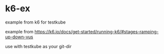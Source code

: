 # k6-ex
example from k6 for testkube

example from https://k6.io/docs/get-started/running-k6/#stages-ramping-up-down-vus

use with testkube as your git-dir
